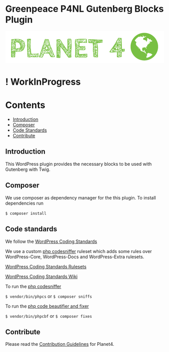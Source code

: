 # Greenpeace P4NL Gutenberg Blocks Plugin

![Planet4](./planet4.png)

# ! WorkInProgress

# Contents
- [Introduction](#introduction)
- [Composer](#composer)
- [Code Standards](#code-standards)
- [Contribute](#contribute)

## Introduction

This WordPress plugin provides the necessary blocks to be used with Gutenberg with Twig.

## Composer
We use composer as dependency manager for the this plugin.
To install dependencies run

`$ composer install`

## Code standards
We follow the [WordPress Coding Standards](https://make.wordpress.org/core/handbook/best-practices/coding-standards/php/)

We use a custom [php codesniffer](https://github.com/squizlabs/PHP_CodeSniffer) ruleset which adds some rules over WordPress-Core, WordPress-Docs and WordPress-Extra rulesets.

[WordPress Coding Standards Rulesets](https://github.com/WordPress/WordPress-Coding-Standards)

[WordPress Coding Standards Wiki](https://github.com/WordPress/WordPress-Coding-Standards/wiki)

To run the [php codesniffer](https://github.com/squizlabs/PHP_CodeSniffer)

`$ vendor/bin/phpcs` 
or 
`$ composer sniffs`

To run the [php code beautifier and fixer](https://github.com/squizlabs/PHP_CodeSniffer/wiki/Fixing-Errors-Automatically)

`$ vendor/bin/phpcbf` 
or 
`$ composer fixes`

## Contribute

Please read the [Contribution Guidelines](https://planet4.greenpeace.org/handbook/dev-contribute-to-planet4/) for Planet4.
